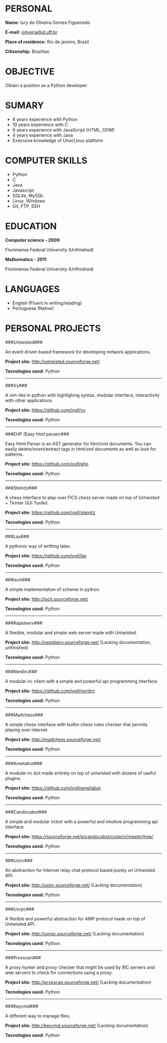 PERSONAL
========

**Name:** 
Iury de Oliveira Gomes Figueiredo

**E-mail:** 
ioliveira@id.uff.br

**Place of residence:** 
Rio de janeiro, Brazil

**Citizenship:** 
Brazilian

OBJECTIVE
=========

Obtain a position as a Python developer.

SUMARY
======

- 6 years experience with Python
- 10 years experience with C
- 6 years experience with JavaScript (HTML, DOM) 
- 4 years experience with Java
- Extensive knowledge of Unix/Linux platform


COMPUTER SKILLS
===============

- Python
- C
- Java
- Javascript
- SQLite, MySQL
- Linux, Windows
- Git, FTP, SSH


EDUCATION
=========

**Computer science - 2009**

Fluminense Federal University (Unfinished)


**Mathematics - 2011**

Fluminense Federal University (Unfinished)


LANGUAGES
=========

- English (Fluent in writing/reading)
- Portuguese (Native)

PERSONAL PROJECTS
=================

###Untwisted###

An event driven based framework for developing network applications.

**Project site:**
http://untwisted.sourceforge.net/

**Tecnologies used:**
Python

***

###Vy###

A vim-like in python with highlighing syntax, modular interface, interactivity with
other applications.

**Project site:**
https://github.com/iogf/vy

**Tecnologies used:**
Python

***

###EHP (Easy html parser)###

Easy Html Parser is an AST generator for html/xml documents. 
You can easily delete/insert/extract tags in html/xml documents as well as look for patterns.

**Project site:**
https://github.com/iogf/ehp

**Tecnologies used:**
Python

***

###Steinitz###

A chess interface to play over FICS chess server made on top of Untwisted + Tkinter GUI Toolkit.

**Project site:**
https://github.com/iogf/steinitz

**Tecnologies used:**
Python

***

###Lax###

A pythonic way of writting latex.

**Project site:**
https://github.com/iogf/lax

**Tecnologies used:**
Python

***

###Isch###

A simple implementation of scheme in python.

**Project site:**
http://isch.sourceforge.net/

**Tecnologies used:**
Python

***

###Rapidserv###

A flexible, modular and simple web server made with Untwisted.

**Project site:**
http://rapidserv.sourceforge.net/ (Lacking documentation, unfinished)

**Tecnologies used:**
Python

***

###Nerdirc###

A modular irc client with a simple and powerful api programming interface.

**Project site:**
https://github.com/iogf/nerdirc

**Tecnologies used:**
Python

***

###Madchess###

A simple chess interface with builtin chess rules checker that permits playing over internet.

**Project site:**
http://madchess.sourceforge.net/

**Tecnologies used:**
Python

***

###Ameliabot###

A modular irc bot made entirely on top of untwisted with dozens of useful plugins.

**Project site:**
https://github.com/iogf/ameliabot

**Tecnologies used:**
Python

***

###Candocabot###

A simple and modular ircbot with a powerful and intuitive programming api interface.

**Project site:**
https://sourceforge.net/p/candocabot/code/ci/master/tree/

**Tecnologies used:**
Python

***

###Uxirc###

An abstraction for Internet relay chat protocol based purely on Untwisted API.

**Project site:**
http://uxirc.sourceforge.net/ (Lacking documentation)

**Tecnologies used:**
Python

***

###Uxrpc###

A flexible and powerful abstraction for AMP protocol made on top of Untwisted API.

**Project site:**
http://uxrpc.sourceforge.net/ (Lacking documentation)

**Tecnologies used:**
Python

***

###Proxscan###

A proxy hunter and proxy checker that might be used by IRC servers and web servers to check
for connections using a proxy.

**Project site:**
http://proxscan.sourceforge.net/ (Lacking documentation)

**Tecnologies used:**
Python

***

###Keycmd###

A different way to manage files.

**Project site:**
http://keycmd.sourceforge.net/ (Lacking documentation)

**Tecnologies used:**
Python







